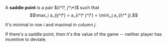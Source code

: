 A **saddle point** is a pair $(i^\*, j^\*)$ such that $$\max_i a_{ij^\*} = a_{i^\* j^\*} = \min\_j a_{i\^* j}.$$ 

It's minimal in row $i$ and maximal in column $j$.

If there's a saddle point, then it's the value of the game -- neither player has incentive to deviate.